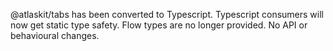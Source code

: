 @atlaskit/tabs has been converted to Typescript. Typescript consumers will now get static type safety. Flow types are no longer provided. No API or behavioural changes.
